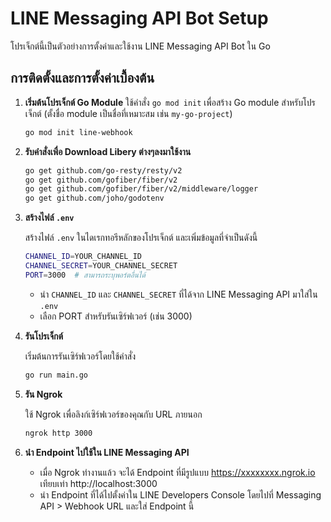 # LINE Messaging API Bot Setup

โปรเจ็กต์นี้เป็นตัวอย่างการตั้งค่าและใช้งาน LINE Messaging API Bot ใน Go

## การติดตั้งและการตั้งค่าเบื้องต้น


1. **เริ่มต้นโปรเจ็กต์ Go Module**
   ใช้คำสั่ง `go mod init` เพื่อสร้าง Go module สำหรับโปรเจ็กต์ (ตั้งชื่อ module เป็นชื่อที่เหมาะสม เช่น `my-go-project`)
   ```bash
   go mod init line-webhook
   ```

2. **รับคำสั่งเพื่อ Download Libery ต่างๆลงมาใช้งาน**
   ```bash
   go get github.com/go-resty/resty/v2
   go get github.com/gofiber/fiber/v2
   go get github.com/gofiber/fiber/v2/middleware/logger
   go get github.com/joho/godotenv
   ```

3. **สร้างไฟล์ `.env`**
   
   สร้างไฟล์ `.env` ในไดเรกทอรีหลักของโปรเจ็กต์ และเพิ่มข้อมูลที่จำเป็นดังนี้
   ```bash
   CHANNEL_ID=YOUR_CHANNEL_ID
   CHANNEL_SECRET=YOUR_CHANNEL_SECRET
   PORT=3000  # สามารถระบุพอร์ตอื่นได้
   ```
   - นำ `CHANNEL_ID` และ `CHANNEL_SECRET` ที่ได้จาก LINE Messaging API มาใส่ใน `.env`
   - เลือก PORT สำหรับรันเซิร์ฟเวอร์ (เช่น 3000)

4. **รันโปรเจ็กต์**
   
   เริ่มต้นการรันเซิร์ฟเวอร์โดยใช้คำสั่ง
   ```bash
   go run main.go
   ```

5. **รัน Ngrok**

   ใช้ Ngrok เพื่อลิงก์เซิร์ฟเวอร์ของคุณกับ URL ภายนอก
   ```bash
   ngrok http 3000
   ```
6. **นำ Endpoint ไปใช้ใน LINE Messaging API**

    - เมื่อ Ngrok ทำงานแล้ว จะได้ Endpoint ที่มีรูปแบบ https://xxxxxxxx.ngrok.io เทียบเท่า http://localhost:3000
    - นำ Endpoint ที่ได้ไปตั้งค่าใน LINE Developers Console โดยไปที่ Messaging API > Webhook URL และใส่ Endpoint นี้